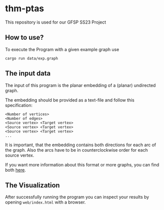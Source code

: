# thm-ptas
This repository is used for our GFSP SS23 Project 

## How to use?

To execute the Program with a given example graph use 

```
cargo run data/exp.graph
```

## The input data


The input of this program is the planar embedding of a (planar) undirected graph.

The embedding should be provided as a text-file and follow this specification:


```
<Number of vertices>
<Number of edges>
<Source vertex> <Target vertex>
<Source vertex> <Target vertex>
<Source vertex> <Target vertex>
...
```

It is important, that the embedding contains both directions for each arc of the graph.
Also the arcs have to be in counterclockwise order for each source vertex.

If you want more information about this format or more graphs, you can find both [here](http://www.inf.udec.cl/~jfuentess/datasets/graphs.php).

## The Visualization

After successfully running the program you can inspect your results by opening `web/index.html` with a browser.
